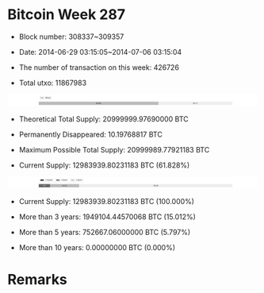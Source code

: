 # Bitcoin Week 287

- Block number: 308337~309357

- Date: 2014-06-29 03:15:05~2014-07-06 03:15:04

- The number of transaction on this week: 426726

- Total utxo: 11867983

![](../images/mined_week287.png)

- Theoretical Total Supply: 20999999.97690000 BTC

- Permanently Disappeared: 10.19768817 BTC

- Maximum Possible Total Supply: 20999989.77921183 BTC

- Current Supply: 12983939.80231183 BTC (61.828%)

![](../images/year_week287.png)


- Current Supply: 12983939.80231183 BTC (100.000%)

- More than 3 years: 1949104.44570068 BTC (15.012%)

- More than 5 years: 752667.06000000 BTC (5.797%)

- More than 10 years: 0.00000000 BTC (0.000%)

# Remarks


